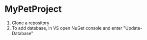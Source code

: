 # MyPetProject

1. Clone a repository
2. To add database, in VS open NuGet console and enter "Update-Database"

